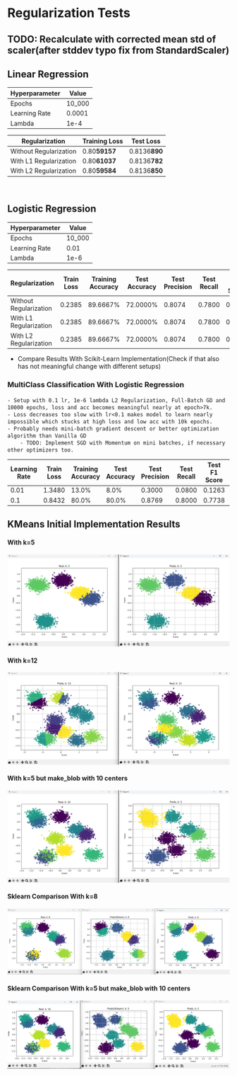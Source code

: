 # Regularization Tests

## TODO: Recalculate with corrected mean std of scaler(after stddev typo fix from StandardScaler)

## Linear Regression

| Hyperparameter | Value | 
|----------------|---------------|
| Epochs | 10_000 | 
| Learning Rate | 0.0001 | 
| Lambda | 1e-4 | 


| Regularization | Training Loss | Test Loss |
|----------------|---------------|-----------|
| Without Regularization | 0.80**59157** | 0.8136**890** |
| With L1 Regularization | 0.80**61037** | 0.8136**782** |
| With L2 Regularization | 0.80**59584** | 0.8136**850** |

<br>

## Logistic Regression


| Hyperparameter | Value | 
|----------------|---------------|
| Epochs | 10_000 | 
| Learning Rate | 0.01 | 
| Lambda | 1e-6 | 



| Regularization | Train Loss |  Training Accuracy | Test Accuracy | Test Precision | Test Recall | Test F1 Score | 
|----------------|---------------|---------------|-----------|-----------|-----------|-----------|
| Without Regularization | 0.2385 | 89.6667% | 72.0000% | 0.8074 | 0.7800 | 0.7735 |
| With L1 Regularization | 0.2385 | 89.6667% | 72.0000% | 0.8074 | 0.7800 | 0.7735 |
| With L2 Regularization | 0.2385 | 89.6667% | 72.0000% | 0.8074 | 0.7800 | 0.7735 |

- Compare Results With Scikit-Learn Implementation(Check if that also has not meaningful change with different setups)

### MultiClass Classification With Logistic Regression

    - Setup with 0.1 lr, 1e-6 lambda L2 Regularization, Full-Batch GD and 10000 epochs, loss and acc becomes meaningful nearly at epoch>7k.
    - Loss decreases too slow with lr<0.1 makes model to learn nearly impossible which stucks at high loss and low acc with 10k epochs.
    - Probably needs mini-batch gradient descent or better optimization algorithm than Vanilla GD
        - TODO: Implement SGD with Momentum on mini batches, if necessary other optimizers too.

| Learning Rate | Train Loss |  Training Accuracy | Test Accuracy | Test Precision | Test Recall | Test F1 Score | Epochs |
|----------------|---------------|---------------|-----------|-----------|-----------|-----------|-----------|
| 0.01 | 1.3480 | 13.0% | 8.0% | 0.3000 | 0.0800 | 0.1263 | 10_000 | 
| 0.1 | 0.8432 | 80.0% | 80.0% | 0.8769 | 0.8000 | 0.7738 | 10_000 |


## KMeans Initial Implementation Results

#### With k=5
![](./results/make_blob_k5_2_dim_data.png)

#### With k=12
![](./results/make_blob_k12_2_dim_data.png)

#### With k=5 but make_blob with 10 centers 
![](./results/make_blob_k5_2_dim_data_real_10.png)

#### Sklearn Comparison With k=8 
![](./results/make_blob_k8_2_dim_data_sklearn_comparison.png)

#### Sklearn Comparison With k=5 but make_blob with 10 centers 
![](./results/make_blob_k5_2_dim_data_real_10_sklearn_comparison.png)